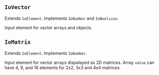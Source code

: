 ## `IoVector`

Extends `IoElement`. Implements `IoNumber` and `IoBoolicon`.

Input element for vector arrays and objects.

<io-element-demo element="io-vector" properties='{"value": {"x": 1, "y": 0.5}, "linkable": false}'></io-element-demo>

<io-element-demo element="io-vector" properties='{"value": {"1": 1, "t": 0.5, "l": "g"}, "linkable": false}'></io-element-demo>

<io-element-demo element="io-vector" properties='{"value": [1, 0.5, 0.1, 0], "linkable": true}'></io-element-demo>

## `IoMatrix`

Extends `IoElement`. Implements `IoNumber`.

Input element for vector arrays dispalayed as 2D matrices. Array `value` can have 4, 9, and 16 elements for 2x2, 3x3 and 4x4 matrices.

<io-element-demo element="io-matrix" properties='{"value": [1, 0, 0, 1]}'></io-element-demo>

<io-element-demo element="io-matrix" properties='{"value": [1, 0, 0, 0, 1, 0, 0, 0, 1]}'></io-element-demo>

<io-element-demo element="io-matrix" properties='{"value": [1, 0, 0, 0, 0, 1, 0, 0, 0, 0, 1, 0, 0, 0, 0, 1]}'></io-element-demo>

